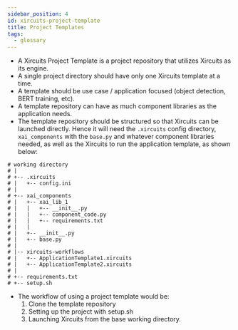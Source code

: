 ```yaml
---
sidebar_position: 4
id: xircuits-project-template
title: Project Templates
tags:
  - glossary
---
```


- A Xircuits Project Template is a project repository that utilizes Xircuits as its engine.
- A single project directory should have only one Xircuits template at a time.
- A template should be use case / application focused (object detection, BERT training, etc).
- A template repository can have as much component libraries as the application needs.
- The template repository should be structured so that Xircuits can be launched directly. Hence it will need the `.xircuits` config directory, `xai_components` with the `base.py` and whatever component libraries needed, as well as the Xircuits to run the application template, as shown below: 
```
# working directory
# |
# +-- .xircuits
# |   +-- config.ini
# |
# +-- xai_components
# |   +-- xai_lib_1
# |   |   +-- __init__.py
# |   |   +-- component_code.py
# |   |   +-- requirements.txt
# |   |
# |   +-- __init__.py
# |   +-- base.py
# |
# |-- xircuits-workflows
# |   +-- ApplicationTemplate1.xircuits
# |   +-- ApplicationTemplate2.xircuits
# |
# +-- requirements.txt
# +-- setup.sh
```
- The workflow of using a project template would be:
  1. Clone the template repository
  2. Setting up the project with setup.sh
  3. Launching Xircuits from the base working directory.